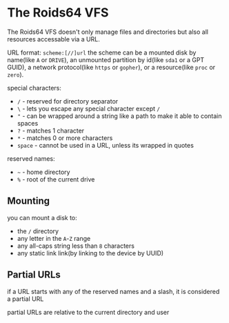 # The Roids64 VFS
The Roids64 VFS doesn't only manage files and directories but also all resources accessable via a URL.

URL format: `scheme:[//]url`
the scheme can be a mounted disk by name(like `A` or `DRIVE`), an unmounted partition by id(like `sda1` or a GPT GUID), a network protocol(like `https` or `gopher`), or a resource(like `proc` or `zero`).

special characters:
* `/` - reserved for directory separator
* `\` - lets you escape any special character except `/`
* `"` - can be wrapped around a string like a path to make it able to contain spaces
* `?` - matches 1 character
* `*` - matches 0 or more characters
* `space` - cannot be used in a URL, unless its wrapped in quotes

reserved names:
* `~` - home directory
* `%` - root of the current drive

## Mounting
you can mount a disk to:
* the `/` directory
* any letter in the `A`-`Z` range
* any all-caps string less than `8` characters
* any static link link(by linking to the device by UUID)

## Partial URLs
if a URL starts with any of the reserved names and a slash, it is considered a partial URL

partial URLs are relative to the current directory and user
